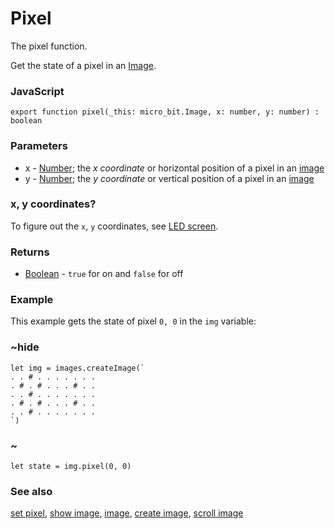# Pixel

The pixel function.

Get the state of a pixel in an [Image](/reference/images/image).

### JavaScript

```sig
export function pixel(_this: micro_bit.Image, x: number, y: number) : boolean
```

### Parameters

* x - [Number](/reference/types/number); the *x coordinate* or horizontal position of a pixel in an [image](/reference/images/image)
* y - [Number](/reference/types/number); the *y coordinate* or vertical position of a pixel in an [image](/reference/images/image)

### x, y coordinates?

To figure out the `x`, `y` coordinates, see [LED screen](/device/screen).

### Returns

* [Boolean](/blocks/logic/boolean) - `true` for on and `false` for off

### Example

This example gets the state of pixel `0, 0` in the `img` variable:

### ~hide

```blocks
let img = images.createImage(`
. . # . . . . . . .
. # . # . . . # . .
. . # . . . . . . .
. # . # . . . # . .
. . # . . . . . . .
`)
```

### ~

```typescript-ignore
let state = img.pixel(0, 0)
```

### See also

[set pixel](/reference/images/set-pixel), [show image](/reference/images/show-image), [image](/reference/images/image), [create image](/reference/images/create-image), [scroll image](/reference/images/scroll-image)